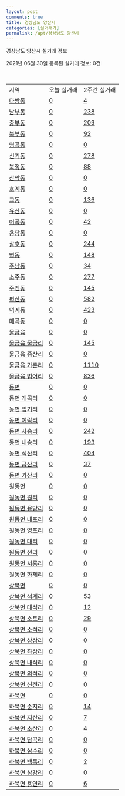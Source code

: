 ```yaml
---
layout: post
comments: true
title: 경상남도 양산시
categories: [실거래가]
permalink: /apt/경상남도 양산시
---
```


경상남도 양산시 실거래 정보

2021년 06월 30일 등록된 실거래 정보: 0건

<script type="text/javascript">
  google.charts.load('current', {'packages':['corechart']});
  google.charts.setOnLoadCallback(drawChart);

  function drawChart() {
    var data = google.visualization.arrayToDataTable([['거래일', '매매', '전월세', '전매'], ['21-02', 607, 438, 131], ['21-03', 807, 509, 100], ['21-04', 730, 503, 138], ['21-05', 793, 395, 181], ['21-06', 426, 232, 44]]);

    var options = {
      title: '최근 유형별 거래량 추이',
      legend: { position: 'bottom' }
    };

    var chart = new google.visualization.LineChart(document.getElementById('columnchart_material'));
    chart.draw(data, (options));
  }
</script>

<div id="columnchart_material" style="width: 100%; margin-left: -35px"></div>
<br>
<table class="sortable">
  <tr>
    <td>지역</td>
    <td>오늘 실거래</td>
    <td>2주간 실거래</td>
  </tr>

  
  <tr class="item">
    <td><a href="경상남도 양산시 다방동">다방동</a></td>
    <td><a href="경상남도 양산시 다방동">0</a></td>
    <td><a href="경상남도 양산시 다방동">4</a></td>
  </tr>
    

  <tr class="item">
    <td><a href="경상남도 양산시 남부동">남부동</a></td>
    <td><a href="경상남도 양산시 남부동">0</a></td>
    <td><a href="경상남도 양산시 남부동">238</a></td>
  </tr>
    

  <tr class="item">
    <td><a href="경상남도 양산시 중부동">중부동</a></td>
    <td><a href="경상남도 양산시 중부동">0</a></td>
    <td><a href="경상남도 양산시 중부동">209</a></td>
  </tr>
    

  <tr class="item">
    <td><a href="경상남도 양산시 북부동">북부동</a></td>
    <td><a href="경상남도 양산시 북부동">0</a></td>
    <td><a href="경상남도 양산시 북부동">92</a></td>
  </tr>
    

  <tr class="item">
    <td><a href="경상남도 양산시 명곡동">명곡동</a></td>
    <td><a href="경상남도 양산시 명곡동">0</a></td>
    <td><a href="경상남도 양산시 명곡동">0</a></td>
  </tr>
    

  <tr class="item">
    <td><a href="경상남도 양산시 신기동">신기동</a></td>
    <td><a href="경상남도 양산시 신기동">0</a></td>
    <td><a href="경상남도 양산시 신기동">278</a></td>
  </tr>
    

  <tr class="item">
    <td><a href="경상남도 양산시 북정동">북정동</a></td>
    <td><a href="경상남도 양산시 북정동">0</a></td>
    <td><a href="경상남도 양산시 북정동">88</a></td>
  </tr>
    

  <tr class="item">
    <td><a href="경상남도 양산시 산막동">산막동</a></td>
    <td><a href="경상남도 양산시 산막동">0</a></td>
    <td><a href="경상남도 양산시 산막동">0</a></td>
  </tr>
    

  <tr class="item">
    <td><a href="경상남도 양산시 호계동">호계동</a></td>
    <td><a href="경상남도 양산시 호계동">0</a></td>
    <td><a href="경상남도 양산시 호계동">0</a></td>
  </tr>
    

  <tr class="item">
    <td><a href="경상남도 양산시 교동">교동</a></td>
    <td><a href="경상남도 양산시 교동">0</a></td>
    <td><a href="경상남도 양산시 교동">136</a></td>
  </tr>
    

  <tr class="item">
    <td><a href="경상남도 양산시 유산동">유산동</a></td>
    <td><a href="경상남도 양산시 유산동">0</a></td>
    <td><a href="경상남도 양산시 유산동">0</a></td>
  </tr>
    

  <tr class="item">
    <td><a href="경상남도 양산시 어곡동">어곡동</a></td>
    <td><a href="경상남도 양산시 어곡동">0</a></td>
    <td><a href="경상남도 양산시 어곡동">42</a></td>
  </tr>
    

  <tr class="item">
    <td><a href="경상남도 양산시 용당동">용당동</a></td>
    <td><a href="경상남도 양산시 용당동">0</a></td>
    <td><a href="경상남도 양산시 용당동">0</a></td>
  </tr>
    

  <tr class="item">
    <td><a href="경상남도 양산시 삼호동">삼호동</a></td>
    <td><a href="경상남도 양산시 삼호동">0</a></td>
    <td><a href="경상남도 양산시 삼호동">244</a></td>
  </tr>
    

  <tr class="item">
    <td><a href="경상남도 양산시 명동">명동</a></td>
    <td><a href="경상남도 양산시 명동">0</a></td>
    <td><a href="경상남도 양산시 명동">148</a></td>
  </tr>
    

  <tr class="item">
    <td><a href="경상남도 양산시 주남동">주남동</a></td>
    <td><a href="경상남도 양산시 주남동">0</a></td>
    <td><a href="경상남도 양산시 주남동">34</a></td>
  </tr>
    

  <tr class="item">
    <td><a href="경상남도 양산시 소주동">소주동</a></td>
    <td><a href="경상남도 양산시 소주동">0</a></td>
    <td><a href="경상남도 양산시 소주동">277</a></td>
  </tr>
    

  <tr class="item">
    <td><a href="경상남도 양산시 주진동">주진동</a></td>
    <td><a href="경상남도 양산시 주진동">0</a></td>
    <td><a href="경상남도 양산시 주진동">145</a></td>
  </tr>
    

  <tr class="item">
    <td><a href="경상남도 양산시 평산동">평산동</a></td>
    <td><a href="경상남도 양산시 평산동">0</a></td>
    <td><a href="경상남도 양산시 평산동">582</a></td>
  </tr>
    

  <tr class="item">
    <td><a href="경상남도 양산시 덕계동">덕계동</a></td>
    <td><a href="경상남도 양산시 덕계동">0</a></td>
    <td><a href="경상남도 양산시 덕계동">423</a></td>
  </tr>
    

  <tr class="item">
    <td><a href="경상남도 양산시 매곡동">매곡동</a></td>
    <td><a href="경상남도 양산시 매곡동">0</a></td>
    <td><a href="경상남도 양산시 매곡동">0</a></td>
  </tr>
    

  <tr class="item">
    <td><a href="경상남도 양산시 물금읍">물금읍</a></td>
    <td><a href="경상남도 양산시 물금읍">0</a></td>
    <td><a href="경상남도 양산시 물금읍">0</a></td>
  </tr>
    

  <tr class="item">
    <td><a href="경상남도 양산시 물금읍 물금리">물금읍 물금리</a></td>
    <td><a href="경상남도 양산시 물금읍 물금리">0</a></td>
    <td><a href="경상남도 양산시 물금읍 물금리">145</a></td>
  </tr>
    

  <tr class="item">
    <td><a href="경상남도 양산시 물금읍 증산리">물금읍 증산리</a></td>
    <td><a href="경상남도 양산시 물금읍 증산리">0</a></td>
    <td><a href="경상남도 양산시 물금읍 증산리">0</a></td>
  </tr>
    

  <tr class="item">
    <td><a href="경상남도 양산시 물금읍 가촌리">물금읍 가촌리</a></td>
    <td><a href="경상남도 양산시 물금읍 가촌리">0</a></td>
    <td><a href="경상남도 양산시 물금읍 가촌리">1110</a></td>
  </tr>
    

  <tr class="item">
    <td><a href="경상남도 양산시 물금읍 범어리">물금읍 범어리</a></td>
    <td><a href="경상남도 양산시 물금읍 범어리">0</a></td>
    <td><a href="경상남도 양산시 물금읍 범어리">836</a></td>
  </tr>
    

  <tr class="item">
    <td><a href="경상남도 양산시 동면">동면</a></td>
    <td><a href="경상남도 양산시 동면">0</a></td>
    <td><a href="경상남도 양산시 동면">0</a></td>
  </tr>
    

  <tr class="item">
    <td><a href="경상남도 양산시 동면 개곡리">동면 개곡리</a></td>
    <td><a href="경상남도 양산시 동면 개곡리">0</a></td>
    <td><a href="경상남도 양산시 동면 개곡리">0</a></td>
  </tr>
    

  <tr class="item">
    <td><a href="경상남도 양산시 동면 법기리">동면 법기리</a></td>
    <td><a href="경상남도 양산시 동면 법기리">0</a></td>
    <td><a href="경상남도 양산시 동면 법기리">0</a></td>
  </tr>
    

  <tr class="item">
    <td><a href="경상남도 양산시 동면 여락리">동면 여락리</a></td>
    <td><a href="경상남도 양산시 동면 여락리">0</a></td>
    <td><a href="경상남도 양산시 동면 여락리">0</a></td>
  </tr>
    

  <tr class="item">
    <td><a href="경상남도 양산시 동면 사송리">동면 사송리</a></td>
    <td><a href="경상남도 양산시 동면 사송리">0</a></td>
    <td><a href="경상남도 양산시 동면 사송리">242</a></td>
  </tr>
    

  <tr class="item">
    <td><a href="경상남도 양산시 동면 내송리">동면 내송리</a></td>
    <td><a href="경상남도 양산시 동면 내송리">0</a></td>
    <td><a href="경상남도 양산시 동면 내송리">193</a></td>
  </tr>
    

  <tr class="item">
    <td><a href="경상남도 양산시 동면 석산리">동면 석산리</a></td>
    <td><a href="경상남도 양산시 동면 석산리">0</a></td>
    <td><a href="경상남도 양산시 동면 석산리">404</a></td>
  </tr>
    

  <tr class="item">
    <td><a href="경상남도 양산시 동면 금산리">동면 금산리</a></td>
    <td><a href="경상남도 양산시 동면 금산리">0</a></td>
    <td><a href="경상남도 양산시 동면 금산리">37</a></td>
  </tr>
    

  <tr class="item">
    <td><a href="경상남도 양산시 동면 가산리">동면 가산리</a></td>
    <td><a href="경상남도 양산시 동면 가산리">0</a></td>
    <td><a href="경상남도 양산시 동면 가산리">0</a></td>
  </tr>
    

  <tr class="item">
    <td><a href="경상남도 양산시 원동면">원동면</a></td>
    <td><a href="경상남도 양산시 원동면">0</a></td>
    <td><a href="경상남도 양산시 원동면">0</a></td>
  </tr>
    

  <tr class="item">
    <td><a href="경상남도 양산시 원동면 원리">원동면 원리</a></td>
    <td><a href="경상남도 양산시 원동면 원리">0</a></td>
    <td><a href="경상남도 양산시 원동면 원리">0</a></td>
  </tr>
    

  <tr class="item">
    <td><a href="경상남도 양산시 원동면 용당리">원동면 용당리</a></td>
    <td><a href="경상남도 양산시 원동면 용당리">0</a></td>
    <td><a href="경상남도 양산시 원동면 용당리">0</a></td>
  </tr>
    

  <tr class="item">
    <td><a href="경상남도 양산시 원동면 내포리">원동면 내포리</a></td>
    <td><a href="경상남도 양산시 원동면 내포리">0</a></td>
    <td><a href="경상남도 양산시 원동면 내포리">0</a></td>
  </tr>
    

  <tr class="item">
    <td><a href="경상남도 양산시 원동면 영포리">원동면 영포리</a></td>
    <td><a href="경상남도 양산시 원동면 영포리">0</a></td>
    <td><a href="경상남도 양산시 원동면 영포리">0</a></td>
  </tr>
    

  <tr class="item">
    <td><a href="경상남도 양산시 원동면 대리">원동면 대리</a></td>
    <td><a href="경상남도 양산시 원동면 대리">0</a></td>
    <td><a href="경상남도 양산시 원동면 대리">0</a></td>
  </tr>
    

  <tr class="item">
    <td><a href="경상남도 양산시 원동면 선리">원동면 선리</a></td>
    <td><a href="경상남도 양산시 원동면 선리">0</a></td>
    <td><a href="경상남도 양산시 원동면 선리">0</a></td>
  </tr>
    

  <tr class="item">
    <td><a href="경상남도 양산시 원동면 서룡리">원동면 서룡리</a></td>
    <td><a href="경상남도 양산시 원동면 서룡리">0</a></td>
    <td><a href="경상남도 양산시 원동면 서룡리">0</a></td>
  </tr>
    

  <tr class="item">
    <td><a href="경상남도 양산시 원동면 화제리">원동면 화제리</a></td>
    <td><a href="경상남도 양산시 원동면 화제리">0</a></td>
    <td><a href="경상남도 양산시 원동면 화제리">0</a></td>
  </tr>
    

  <tr class="item">
    <td><a href="경상남도 양산시 상북면">상북면</a></td>
    <td><a href="경상남도 양산시 상북면">0</a></td>
    <td><a href="경상남도 양산시 상북면">0</a></td>
  </tr>
    

  <tr class="item">
    <td><a href="경상남도 양산시 상북면 석계리">상북면 석계리</a></td>
    <td><a href="경상남도 양산시 상북면 석계리">0</a></td>
    <td><a href="경상남도 양산시 상북면 석계리">53</a></td>
  </tr>
    

  <tr class="item">
    <td><a href="경상남도 양산시 상북면 대석리">상북면 대석리</a></td>
    <td><a href="경상남도 양산시 상북면 대석리">0</a></td>
    <td><a href="경상남도 양산시 상북면 대석리">12</a></td>
  </tr>
    

  <tr class="item">
    <td><a href="경상남도 양산시 상북면 소토리">상북면 소토리</a></td>
    <td><a href="경상남도 양산시 상북면 소토리">0</a></td>
    <td><a href="경상남도 양산시 상북면 소토리">29</a></td>
  </tr>
    

  <tr class="item">
    <td><a href="경상남도 양산시 상북면 소석리">상북면 소석리</a></td>
    <td><a href="경상남도 양산시 상북면 소석리">0</a></td>
    <td><a href="경상남도 양산시 상북면 소석리">0</a></td>
  </tr>
    

  <tr class="item">
    <td><a href="경상남도 양산시 상북면 상삼리">상북면 상삼리</a></td>
    <td><a href="경상남도 양산시 상북면 상삼리">0</a></td>
    <td><a href="경상남도 양산시 상북면 상삼리">0</a></td>
  </tr>
    

  <tr class="item">
    <td><a href="경상남도 양산시 상북면 좌삼리">상북면 좌삼리</a></td>
    <td><a href="경상남도 양산시 상북면 좌삼리">0</a></td>
    <td><a href="경상남도 양산시 상북면 좌삼리">0</a></td>
  </tr>
    

  <tr class="item">
    <td><a href="경상남도 양산시 상북면 내석리">상북면 내석리</a></td>
    <td><a href="경상남도 양산시 상북면 내석리">0</a></td>
    <td><a href="경상남도 양산시 상북면 내석리">0</a></td>
  </tr>
    

  <tr class="item">
    <td><a href="경상남도 양산시 상북면 외석리">상북면 외석리</a></td>
    <td><a href="경상남도 양산시 상북면 외석리">0</a></td>
    <td><a href="경상남도 양산시 상북면 외석리">0</a></td>
  </tr>
    

  <tr class="item">
    <td><a href="경상남도 양산시 상북면 신전리">상북면 신전리</a></td>
    <td><a href="경상남도 양산시 상북면 신전리">0</a></td>
    <td><a href="경상남도 양산시 상북면 신전리">0</a></td>
  </tr>
    

  <tr class="item">
    <td><a href="경상남도 양산시 하북면">하북면</a></td>
    <td><a href="경상남도 양산시 하북면">0</a></td>
    <td><a href="경상남도 양산시 하북면">0</a></td>
  </tr>
    

  <tr class="item">
    <td><a href="경상남도 양산시 하북면 순지리">하북면 순지리</a></td>
    <td><a href="경상남도 양산시 하북면 순지리">0</a></td>
    <td><a href="경상남도 양산시 하북면 순지리">14</a></td>
  </tr>
    

  <tr class="item">
    <td><a href="경상남도 양산시 하북면 지산리">하북면 지산리</a></td>
    <td><a href="경상남도 양산시 하북면 지산리">0</a></td>
    <td><a href="경상남도 양산시 하북면 지산리">7</a></td>
  </tr>
    

  <tr class="item">
    <td><a href="경상남도 양산시 하북면 초산리">하북면 초산리</a></td>
    <td><a href="경상남도 양산시 하북면 초산리">0</a></td>
    <td><a href="경상남도 양산시 하북면 초산리">4</a></td>
  </tr>
    

  <tr class="item">
    <td><a href="경상남도 양산시 하북면 답곡리">하북면 답곡리</a></td>
    <td><a href="경상남도 양산시 하북면 답곡리">0</a></td>
    <td><a href="경상남도 양산시 하북면 답곡리">0</a></td>
  </tr>
    

  <tr class="item">
    <td><a href="경상남도 양산시 하북면 삼수리">하북면 삼수리</a></td>
    <td><a href="경상남도 양산시 하북면 삼수리">0</a></td>
    <td><a href="경상남도 양산시 하북면 삼수리">0</a></td>
  </tr>
    

  <tr class="item">
    <td><a href="경상남도 양산시 하북면 백록리">하북면 백록리</a></td>
    <td><a href="경상남도 양산시 하북면 백록리">0</a></td>
    <td><a href="경상남도 양산시 하북면 백록리">2</a></td>
  </tr>
    

  <tr class="item">
    <td><a href="경상남도 양산시 하북면 삼감리">하북면 삼감리</a></td>
    <td><a href="경상남도 양산시 하북면 삼감리">0</a></td>
    <td><a href="경상남도 양산시 하북면 삼감리">0</a></td>
  </tr>
    

  <tr class="item">
    <td><a href="경상남도 양산시 하북면 용연리">하북면 용연리</a></td>
    <td><a href="경상남도 양산시 하북면 용연리">0</a></td>
    <td><a href="경상남도 양산시 하북면 용연리">6</a></td>
  </tr>
    


</table>


    